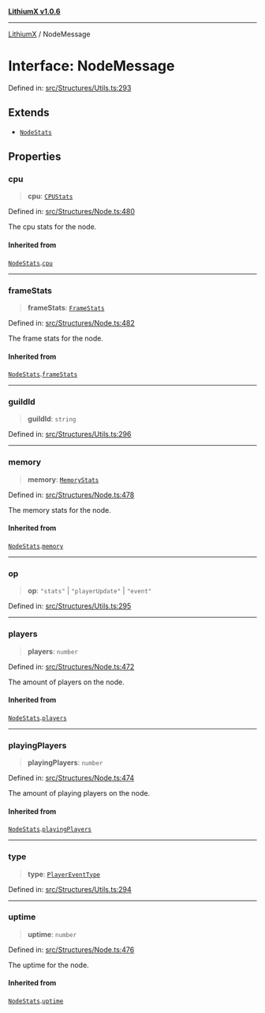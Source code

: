 [**LithiumX v1.0.6**](../README.md)

***

[LithiumX](../globals.md) / NodeMessage

# Interface: NodeMessage

Defined in: [src/Structures/Utils.ts:293](https://github.com/anantix-network/LithiumX/blob/50b399548f48d78c1c57a0dfe99d487d3da44bc6/src/Structures/Utils.ts#L293)

## Extends

- [`NodeStats`](NodeStats.md)

## Properties

### cpu

> **cpu**: [`CPUStats`](CPUStats.md)

Defined in: [src/Structures/Node.ts:480](https://github.com/anantix-network/LithiumX/blob/50b399548f48d78c1c57a0dfe99d487d3da44bc6/src/Structures/Node.ts#L480)

The cpu stats for the node.

#### Inherited from

[`NodeStats`](NodeStats.md).[`cpu`](NodeStats.md#cpu)

***

### frameStats

> **frameStats**: [`FrameStats`](FrameStats.md)

Defined in: [src/Structures/Node.ts:482](https://github.com/anantix-network/LithiumX/blob/50b399548f48d78c1c57a0dfe99d487d3da44bc6/src/Structures/Node.ts#L482)

The frame stats for the node.

#### Inherited from

[`NodeStats`](NodeStats.md).[`frameStats`](NodeStats.md#framestats)

***

### guildId

> **guildId**: `string`

Defined in: [src/Structures/Utils.ts:296](https://github.com/anantix-network/LithiumX/blob/50b399548f48d78c1c57a0dfe99d487d3da44bc6/src/Structures/Utils.ts#L296)

***

### memory

> **memory**: [`MemoryStats`](MemoryStats.md)

Defined in: [src/Structures/Node.ts:478](https://github.com/anantix-network/LithiumX/blob/50b399548f48d78c1c57a0dfe99d487d3da44bc6/src/Structures/Node.ts#L478)

The memory stats for the node.

#### Inherited from

[`NodeStats`](NodeStats.md).[`memory`](NodeStats.md#memory)

***

### op

> **op**: `"stats"` \| `"playerUpdate"` \| `"event"`

Defined in: [src/Structures/Utils.ts:295](https://github.com/anantix-network/LithiumX/blob/50b399548f48d78c1c57a0dfe99d487d3da44bc6/src/Structures/Utils.ts#L295)

***

### players

> **players**: `number`

Defined in: [src/Structures/Node.ts:472](https://github.com/anantix-network/LithiumX/blob/50b399548f48d78c1c57a0dfe99d487d3da44bc6/src/Structures/Node.ts#L472)

The amount of players on the node.

#### Inherited from

[`NodeStats`](NodeStats.md).[`players`](NodeStats.md#players)

***

### playingPlayers

> **playingPlayers**: `number`

Defined in: [src/Structures/Node.ts:474](https://github.com/anantix-network/LithiumX/blob/50b399548f48d78c1c57a0dfe99d487d3da44bc6/src/Structures/Node.ts#L474)

The amount of playing players on the node.

#### Inherited from

[`NodeStats`](NodeStats.md).[`playingPlayers`](NodeStats.md#playingplayers)

***

### type

> **type**: [`PlayerEventType`](../type-aliases/PlayerEventType.md)

Defined in: [src/Structures/Utils.ts:294](https://github.com/anantix-network/LithiumX/blob/50b399548f48d78c1c57a0dfe99d487d3da44bc6/src/Structures/Utils.ts#L294)

***

### uptime

> **uptime**: `number`

Defined in: [src/Structures/Node.ts:476](https://github.com/anantix-network/LithiumX/blob/50b399548f48d78c1c57a0dfe99d487d3da44bc6/src/Structures/Node.ts#L476)

The uptime for the node.

#### Inherited from

[`NodeStats`](NodeStats.md).[`uptime`](NodeStats.md#uptime)
